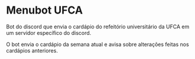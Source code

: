 # Menubot UFCA
 
Bot do discord que envia o cardápio do refeitório universitário da UFCA em um servidor específico do discord.

O bot envia o cardápio da semana atual e avisa sobre alterações feitas nos cardápios anteriores.

